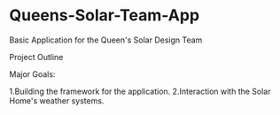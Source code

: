 # Queens-Solar-Team-App
Basic Application for the Queen's Solar Design Team

Project Outline

Major Goals:

1.Building the framework for the application.
2.Interaction with the Solar Home's weather systems.

